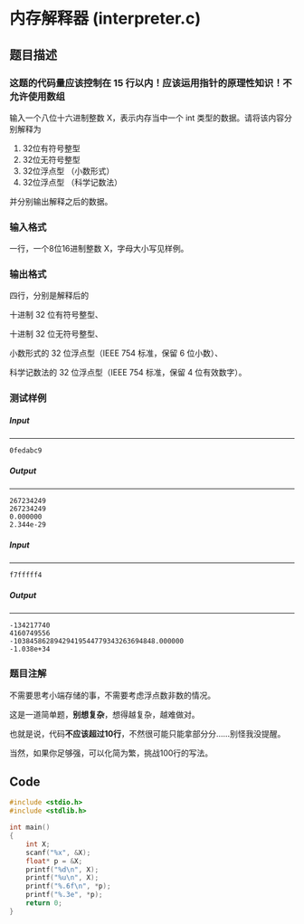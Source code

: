# 内存解释器 (interpreter.c)

## 题目描述

### 这题的代码量应该控制在 15 行以内！应该运用指针的原理性知识！不允许使用数组

输入一个八位十六进制整数 X，表示内存当中一个 int 类型的数据。请将该内容分别解释为

1. 32位有符号整型
2. 32位无符号整型
3. 32位浮点型 （小数形式）
4. 32位浮点型 （科学记数法）

并分别输出解释之后的数据。

### 输入格式
一行，一个8位16进制整数 X，字母大小写见样例。

### 输出格式
四行，分别是解释后的

十进制 32 位有符号整型、

十进制 32 位无符号整型、

小数形式的 32 位浮点型（IEEE 754 标准，保留 6 位小数）、

科学记数法的 32 位浮点型（IEEE 754 标准，保留 4 位有效数字）。

### 测试样例

##### Input

------

```
0fedabc9
```

##### Output

------

```
267234249
267234249
0.000000
2.344e-29
```

##### Input

------

```
f7fffff4
```

##### Output

------

```
-134217740
4160749556
-10384586289429419544779343263694848.000000
-1.038e+34
```

### 题目注解

不需要思考小端存储的事，不需要考虑浮点数非数的情况。

这是一道简单题，**别想复杂**，想得越复杂，越难做对。

也就是说，代码**不应该超过10行**，不然很可能只能拿部分分……别怪我没提醒。

当然，如果你足够强，可以化简为繁，挑战100行的写法。



## Code

```c
#include <stdio.h>
#include <stdlib.h>

int main()
{
	int X;
	scanf("%x", &X);
    float* p = &X;
	printf("%d\n", X);
	printf("%u\n", X);
	printf("%.6f\n", *p);
	printf("%.3e", *p);
	return 0;
}
```

